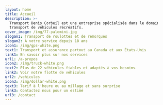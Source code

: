 ```yaml
---
layout: home
title: Accueil
description: >-
  Transport Denis Corbeil est une entreprise spécialisée dans le domaine du
  transport de véhicules récréatifs. 
cover_image: /img/77-palomini.jpg
slogan1: Transport de roulottes et de remorques
slogan2: À votre service depuis 18 ans
icon1: /img/gps-white.png
text1: Transport et assurance partout au Canada et aux États-Unis
link1: En savoir plus sur nos services
url1: /a-propos
icon2: /img/truck-white.png
text2: Plus de 22 véhicules fiables et adaptés à vos besoins
link2: Voir notre flotte de véhicules
url2: /vehicules
icon3: /img/dollar-white.png
text3: Tarif à l'heure ou au millage et sans surprise
link3: Contactez nous pour un estimé
url3: /contact
---
```


